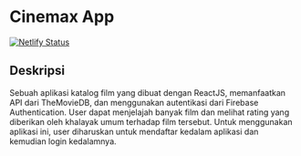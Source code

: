 # Cinemax App
[![Netlify Status](https://api.netlify.com/api/v1/badges/1a920cdd-e19b-437f-81f4-80056cc0bdbc/deploy-status)](https://app.netlify.com/sites/cinemaxmovie/deploys)

## Deskripsi
Sebuah aplikasi katalog film yang dibuat dengan ReactJS, memanfaatkan API dari TheMovieDB, dan menggunakan autentikasi dari Firebase Authentication.
User dapat menjelajah banyak film dan melihat rating yang diberikan oleh khalayak umum terhadap film tersebut. Untuk menggunakan aplikasi ini, user diharuskan untuk mendaftar kedalam aplikasi dan kemudian login kedalamnya.
